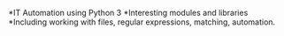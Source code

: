*IT Automation using Python 3
*Interesting modules and libraries
*Including working with files, regular expressions, matching, automation.